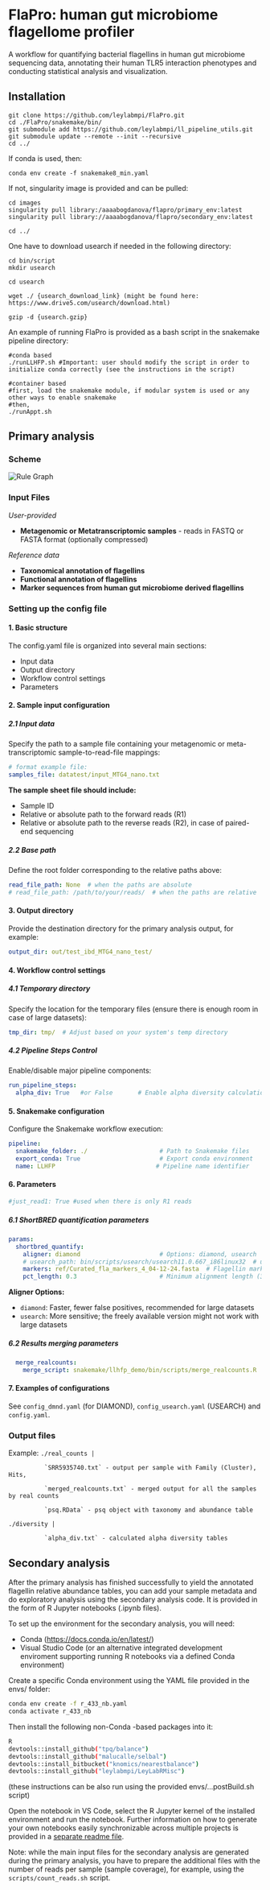 # FlaPro: human gut microbiome flagellome profiler

A workflow for quantifying bacterial flagellins in human gut microbiome sequencing data, annotating their human TLR5 interaction phenotypes and conducting statistical analysis and visualization.

## Installation
``````
git clone https://github.com/leylabmpi/FlaPro.git
cd ./FlaPro/snakemake/bin/
git submodule add https://github.com/leylabmpi/ll_pipeline_utils.git
git submodule update --remote --init --recursive
cd ../
``````

If conda is used, then:

```
conda env create -f snakemake8_min.yaml
```

If not, singularity image is provided and can be pulled:

```
cd images
singularity pull library:/aaaabogdanova/flapro/primary_env:latest
singularity pull library://aaaabogdanova/flapro/secondary_env:latest

cd ../
```


One have to download usearch if needed in the following directory:

```
cd bin/script
mkdir usearch

cd usearch

wget ./ {usearch_download_link} (might be found here: https://www.drive5.com/usearch/download.html)

gzip -d {usearch.gzip}

```

An example of running FlaPro is provided as a bash script in the snakemake pipeline directory:

``````
#conda based
./runLLHFP.sh #Important: user should modify the script in order to initialize conda correctly (see the instructions in the script)

#container based
#first, load the snakemake module, if modular system is used or any other ways to enable snakemake
#then,
./runAppt.sh
``````

## Primary analysis
### Scheme
![Rule Graph](./rulegraph.png)

### Input Files
*User-provided*
- **Metagenomic or Metatranscriptomic samples** - reads in FASTQ or FASTA format (optionally compressed)

*Reference data*
- **Taxonomical annotation of flagellins** 
- **Functional annotation of flagellins** 
- **Marker sequences from human gut microbiome derived flagellins** 

### Setting up the config file
#### 1. Basic structure

The config.yaml file is organized into several main sections:
- Input data
- Output directory
- Workflow control settings
- Parameters

#### 2. Sample input configuration
##### 2.1 Input data
Specify the path to a sample file containing your metagenomic or meta-transcriptomic sample-to-read-file mappings:
```yaml
# format example file:
samples_file: datatest/input_MTG4_nano.txt
```

**The sample sheet file should include:**
- Sample ID
- Relative or absolute path to the forward reads (R1)
- Relative or absolute path to the reverse reads (R2), in case of paired-end sequencing

##### 2.2 Base path
Define the root folder corresponding to the relative paths above:
```yaml
read_file_path: None  # when the paths are absolute
# read_file_path: /path/to/your/reads/  # when the paths are relative
```

#### 3. Output directory
Provide the destination directory for the primary analysis output, for example:
```yaml
output_dir: out/test_ibd_MTG4_nano_test/
```

#### 4. Workflow control settings
##### 4.1 Temporary directory
Specify the location for the temporary files (ensure there is enough room in case of large datasets):
```yaml
tmp_dir: tmp/  # Adjust based on your system's temp directory
```

##### 4.2 Pipeline Steps Control
Enable/disable major pipeline components:
```yaml
run_pipeline_steps:  
  alpha_div: True   #or False       # Enable alpha diversity calculations
```

#### 5. Snakemake configuration
Configure the Snakemake workflow execution:
```yaml
pipeline:
  snakemake_folder: ./                    # Path to Snakemake files
  export_conda: True                      # Export conda environment
  name: LLHFP                            # Pipeline name identifier
```

#### 6. Parameters
```yaml
#just_read1: True #used when there is only R1 reads
``` 

##### 6.1 ShortBRED quantification parameters
```yaml
params:
  shortbred_quantify:
    aligner: diamond                      # Options: diamond, usearch
    # usearch_path: bin/scripts/usearch/usearch11.0.667_i86linux32  # uncomment, if using USEARCH
    markers: ref/Curated_fla_markers_4_04-12-24.fasta  # Flagellin marker database
    pct_length: 0.3                       # Minimum alignment length (30%)
```
**Aligner Options:**
- `diamond`: Faster, fewer false positives, recommended for large datasets
- `usearch`: More sensitive; the freely available version might not work with large datasets

##### 6.2 Results merging parameters
```yaml
  merge_realcounts:
    merge_script: snakemake/llhfp_demo/bin/scripts/merge_realcounts.R
```

#### 7. Examples of configurations
See `config_dmnd.yaml` (for DIAMOND), `config_usearch.yaml` (USEARCH) and `config.yaml`.

### Output files
Example:
`./real_counts |`

              `SRR5935740.txt` - output per sample with Family (Cluster), Hits,
              
              `merged_realcounts.txt` - merged output for all the samples by real counts
              
              `psq.RData` - psq object with taxonomy and abundance table
`./diversity |`
              
              `alpha_div.txt` - calculated alpha diversity tables

## Secondary analysis
After the primary analysis has finished successfully to yield the annotated flagellin relative abundance tables, you can add your sample metadata and do exploratory analysis using the secondary analysis code. It is provided in the form of R Jupyter notebooks (.ipynb files).

To set up the environment for the secondary analysis, you will need:
- Conda (https://docs.conda.io/en/latest/)
- Visual Studio Code (or an alternative integrated development enviroment supporting running R notebooks via a defined Conda environment)

Create a specific Conda environment using the YAML file provided in the envs/ folder:
```bash
conda env create -f r_433_nb.yaml
conda activate r_433_nb
```

Then install the following non-Conda -based packages into it:
```bash
R
devtools::install_github("tpq/balance")
devtools::install_github("malucalle/selbal")
devtools::install_bitbucket("knomics/nearestbalance")
devtools::install_github("leylabmpi/LeyLabRMisc")
```
(these instructions can be also run using the provided envs/...postBuild.sh script) 

Open the notebook in VS Code, select the R Jupyter kernel of the installed environment and run the notebook.
Further information on how to generate your own notebooks easily synchronizable across multiple projects is provided in a [separate readme file](/notebooks/differential_analysis/notebook_generator/README.md).

Note: while the main input files for the secondary analysis are generated during the primary analysis, you have to prepare the additional files with the number of reads per sample (sample coverage), for example, using the `scripts/count_reads.sh` script.
